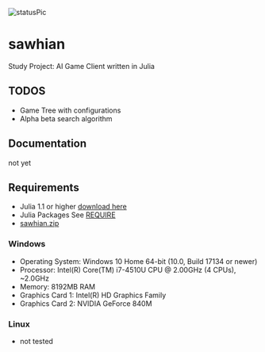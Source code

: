 [statusPic]: status.png "sawhian"

![statusPic][statusPic]

# sawhian
Study Project: AI Game Client written in Julia

## TODOS
* Game Tree with configurations
* Alpha beta search algorithm

## Documentation
not yet

## Requirements
* Julia 1.1 or higher [download here](https://julialang.org/)
* Julia Packages See [REQUIRE](REQUIRE)
* [sawhian.zip](sawhian.zip.md)

### Windows
* Operating System: Windows 10 Home 64-bit (10.0, Build 17134 or newer)
* Processor: Intel(R) Core(TM) i7-4510U CPU @ 2.00GHz (4 CPUs), ~2.0GHz
* Memory: 8192MB RAM
* Graphics Card 1: Intel(R) HD Graphics Family
* Graphics Card 2: NVIDIA GeForce 840M

### Linux
* not tested
